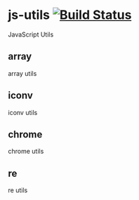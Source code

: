 js-utils [![Build Status](https://travis-ci.org/xuender/js-utils.png?branch=master)](https://travis-ci.org/xuender/js-utils)
========

JavaScript Utils

## array ##
array utils

## iconv ##
iconv utils

## chrome ##
chrome utils

## re ##
re utils
